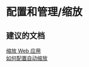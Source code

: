 <properties
    pageTitle="configuration and management/scaling"
    description="配置和管理/缩放"
    service="microsoft.web"
    resource="sites"
    authors="aashu"
    displayOrder=""
    selfHelpType="generic"
    supportTopicIds="32542211"
    resourceTags=""
    productPesIds="14748"
    cloudEnvironments="public"
/>


# 配置和管理/缩放

## **建议的文档**
[缩放 Web 应用](https://azure.microsoft.com/documentation/articles/web-sites-scale/)<br>
[如何配置自动缩放](https://azure.microsoft.com/documentation/articles/cloud-services-how-to-scale/)



<!--HONumber=Jul16_HO4-->



